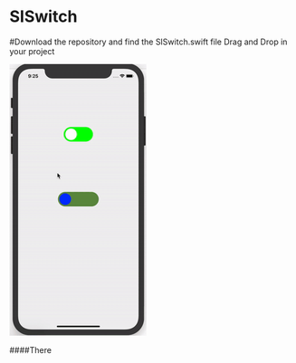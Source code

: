 # SISwitch


#Download the repository and find the SISwitch.swift file
Drag and Drop in your project


![SISwitchGif.gif](SISwitchGif.gif)

####There 

